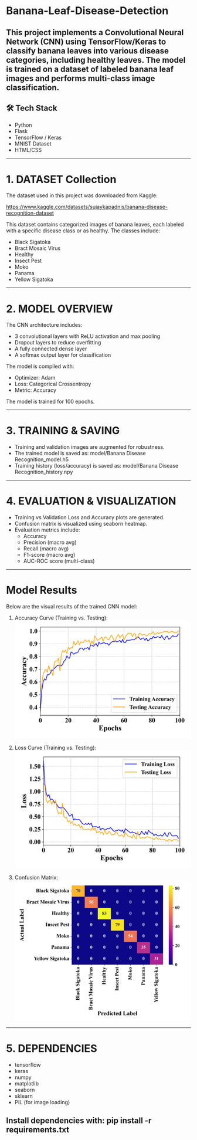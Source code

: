 # Banana-Leaf-Disease-Detection
This project implements a Convolutional Neural Network (CNN) 
using TensorFlow/Keras to classify banana leaves into 
various disease categories, including healthy leaves. The 
model is trained on a dataset of labeled banana leaf images 
and performs multi-class image classification.
---
## 🛠️ Tech Stack

- Python
- Flask
- TensorFlow / Keras
- MNIST Dataset
- HTML/CSS

---
# 1. DATASET Collection 

The dataset used in this project was downloaded from Kaggle:

https://www.kaggle.com/datasets/sujaykapadnis/banana-disease-recognition-dataset

This dataset contains categorized images of banana leaves, each labeled with a specific disease class or as healthy. The classes include:

- Black Sigatoka
- Bract Mosaic Virus
- Healthy
- Insect Pest
- Moko
- Panama
- Yellow Sigatoka
---
# 2. MODEL OVERVIEW

The CNN architecture includes:
- 3 convolutional layers with ReLU activation and max pooling
- Dropout layers to reduce overfitting
- A fully connected dense layer
- A softmax output layer for classification

The model is compiled with:
- Optimizer: Adam
- Loss: Categorical Crossentropy
- Metric: Accuracy

The model is trained for 100 epochs.

---
# 3. TRAINING & SAVING

- Training and validation images are augmented for robustness.
- The trained model is saved as:
    model/Banana Disease Recognition_model.h5
- Training history (loss/accuracy) is saved as:
    model/Banana Disease Recognition_history.npy

---
# 4. EVALUATION & VISUALIZATION

- Training vs Validation Loss and Accuracy plots are generated.
- Confusion matrix is visualized using seaborn heatmap.
- Evaluation metrics include:
    - Accuracy
    - Precision (macro avg)
    - Recall (macro avg)
    - F1-score (macro avg)
    - AUC-ROC score (multi-class)
-----
# Model Results
Below are the visual results of the trained CNN model:

1. Accuracy Curve (Training vs. Testing):
   ![Training vs Validation Accuracy](Result/Banana%20Disease%20Recognition_Accuracy.jpg)

2. Loss Curve (Training vs. Testing):
   ![Training vs Validation Loss](Result/Banana%20Disease%20Recognition_Loss.jpg)

3. Confusion Matrix:
   ![Confusion Matrix](Result/Banana%20Disease%20Recognition_Confusion_Matrix.jpg)

--- 
# 5. DEPENDENCIES

- tensorflow
- keras
- numpy
- matplotlib
- seaborn
- sklearn
- PIL (for image loading)

Install dependencies with:
pip install -r requirements.txt
---


